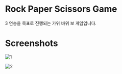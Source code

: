 # Rock Paper Scissors Game

3 연승을 목표로 진행되는 가위 바위 보 게임입니다.

# Screenshots

![1](https://user-images.githubusercontent.com/97310823/224997863-842db011-e81d-4e4e-a5dd-31fbbca9a3d7.png)

![2](https://user-images.githubusercontent.com/97310823/224997871-c439e5c8-de0a-4a94-affb-8a383c0978a4.png)
